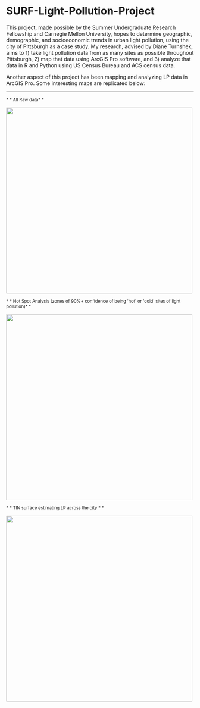 # SURF-Light-Pollution-Project

This project, made possible by the Summer Undergraduate Research Fellowship and Carnegie Mellon University, hopes to determine geographic, demographic, and socioeconomic trends in urban light pollution, using the city of Pittsburgh as a case study.
My research, advised by Diane Turnshek, aims to 1) take light pollution data from as many sites as possible throughout Pittsburgh, 2) map that data using ArcGIS Pro software, and 3) analyze that data in R and Python using US Census Bureau and ACS census data.

Another aspect of this project has been mapping and analyzing LP data in ArcGIS Pro. Some interesting maps are replicated below:

<hr>

<sub>* * All Raw data* *</sub>

<img src="https://drive.google.com/uc?export=view&id=1DRcuVzcIDF54MbD7n-oodU3E_9dtNLkd" width="500">

<sub>* * Hot Spot Analysis (zones of 90%+ confidence of being 'hot' or 'cold' sites of light pollution)* *</sub>

<img src="https://drive.google.com/uc?export=view&id=1JQ3xBtdsEgUpA0uOIP1-08-KrPvlvG5L" width="500">

<sub>* * TIN surface estimating LP across the city * *</sub>

<img src="https://drive.google.com/uc?export=view&id=1_edvx5vthBcwciw8BGIoe5vDXRMYszoQ" width="500">

